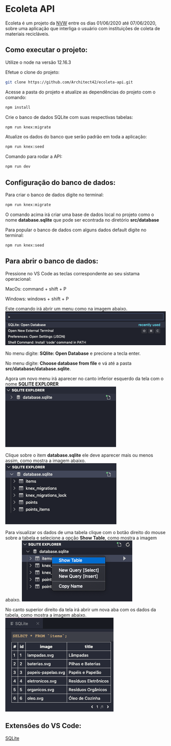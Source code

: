 # Ecoleta API
Ecoleta é um projeto da [NVW](https://nextlevelweek.com/) entre os dias 01/06/2020 até 07/06/2020, sobre uma aplicação que interliga o usuário com instituições de coleta de materiais recicláveis.

## Como executar o projeto:
Utilize o node na versão 12.16.3

Efetue o clone do projeto:
```bash
git clone https://github.com/Architect42/ecoleta-api.git
```

Acesse a pasta do projeto e atualize as dependências do projeto com o comando:
```bash
npm install
```

Crie o banco de dados SQLite com suas respectivas tabelas:
```bash
npm run knex:migrate
```

Atualize os dados do banco que serão padrão em toda a aplicação:
```bash
npm run knex:seed
```

Comando para rodar a API:
```bash
npm run dev
```

## Configuração do banco de dados:
Para criar o banco de dados digite no terminal:
```bash
npm run knex:migrate
```

O comando acima irá criar uma base de dados local no projeto como o nome <b>database.sqlite</b> que pode ser econtrada no diretório <b>src/database</b>

Para popular o banco de dados com alguns dados default digite no terminal:
```bash
npm run knex:seed
```

## Para abrir o banco de dados:
Pressione no VS Code as teclas correspondente ao seu sistama operacional:

MacOs:
command + shift + P

Windows:
windows + shift + P

Este comando irá abrir um menu como na imagem abaixo.
<img src="./tutorial/images/vs-code/vs-code-menu-open.png" />

No menu digite: <b>SQlite: Open Database</b> e precione a tecla enter.

No menu digite: <b>Choose database from file</b> e vá até a pasta <b>src/database/database.sqlite</b>.

Agora um novo menu irá aparecer no canto inferior esquerdo da tela com o nome <b>SQLITE EXPLORER</b>
<img src="./tutorial/images/database/database-list.png" />

Clique sobre o item <b>database.sqlite</b> ele deve aparecer mais ou menos assim, como mostra a imagem abaixo.
<img src="./tutorial/images/database/database-open.png" />

Para visualizar os dados de uma tabela clique com o botão direito do mouse sobre a tabela e selecione a opção <b>Show Table</b>, como mostra a imagem abaixo.
<img src="./tutorial/images/database/database-show-table.png" />

No canto superior direito da tela irá abrir um nova aba com os dados da tabela, como mostra a imagem abaixo.
<img src="./tutorial/images/database/database-select-from.png" />

## Extensões do VS Code:
[SQLite](https://marketplace.visualstudio.com/items?itemName=alexcvzz.vscode-sqlite)